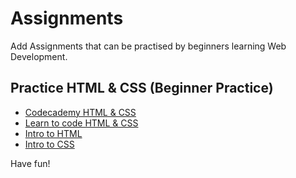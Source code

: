 # Assignments
Add Assignments that can be practised by beginners learning Web Development.

## Practice HTML & CSS (Beginner Practice)

* [Codecademy HTML & CSS](https://www.codecademy.com/en/tracks/htmlcss)
* [Learn to code HTML & CSS](https://learn.shayhowe.com/)
* [Intro to HTML](https://thesoftwareguild.ivyapp.com/html) 
* [Intro to CSS](https://thesoftwareguild.ivyapp.com/css) 


Have fun!
